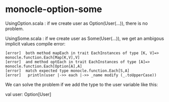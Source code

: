 monocle-option-some
===================

UsingOption.scala : if we create user as Option(User(...)), there is no problem.

UsingSome.scala : if we create user as Some(User(...)), we get an ambigous implicit values compile error:

```
[error]  both method mapEach in trait EachInstances of type [K, V]=> monocle.function.Each[Map[K,V],V]
[error]  and method optEach in trait EachInstances of type [A]=> monocle.function.Each[Option[A],A]
[error]  match expected type monocle.function.Each[S,A]
[error]   println(user |->> each |->> _name modify (_.toUpperCase))
```

We can solve the problem if we add the type to the user variable like this:

val user: Option[User]

